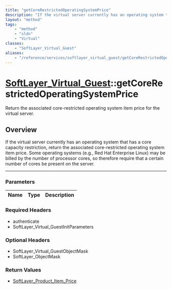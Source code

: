 ```yaml
---
title: "getCoreRestrictedOperatingSystemPrice"
description: "If the virtual server currently has an operating system that has a core capacity restriction, return the associated core... "
layout: "method"
tags:
    - "method"
    - "sldn"
    - "Virtual"
classes:
    - "SoftLayer_Virtual_Guest"
aliases:
    - "/reference/services/softlayer_virtual_guest/getCoreRestrictedOperatingSystemPrice"
---
```

# [SoftLayer_Virtual_Guest](/reference/services/SoftLayer_Virtual_Guest)::getCoreRestrictedOperatingSystemPrice

Return the associated core-restricted operating system item price for the virtual server.


## Overview 
If the virtual server currently has an operating system that has a core capacity restriction, return the associated core-restricted operating system item price. Some operating systems (e.g., Red Hat Enterprise Linux) may be billed by the number of processor cores, so therefore require that a certain number of cores be present on the server. 

-----

### Parameters 
|Name | Type | Description |
| --- | --- | --- |


### Required Headers
* authenticate
* SoftLayer_Virtual_GuestInitParameters


### Optional Headers
* SoftLayer_Virtual_GuestObjectMask
* SoftLayer_ObjectMask

### Return Values
* <a href='/reference/datatypes/SoftLayer_Product_Item_Price'>SoftLayer_Product_Item_Price </a>




